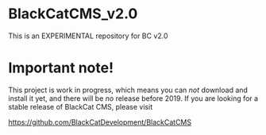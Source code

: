 # BlackCatCMS_v2.0

This is an EXPERIMENTAL repository for BC v2.0

# Important note!

This project is work in progress, which means you can *not* download and install it yet, and there will be *no* release before 2019. If you are looking for a stable release of BlackCat CMS, please visit

https://github.com/BlackCatDevelopment/BlackCatCMS
